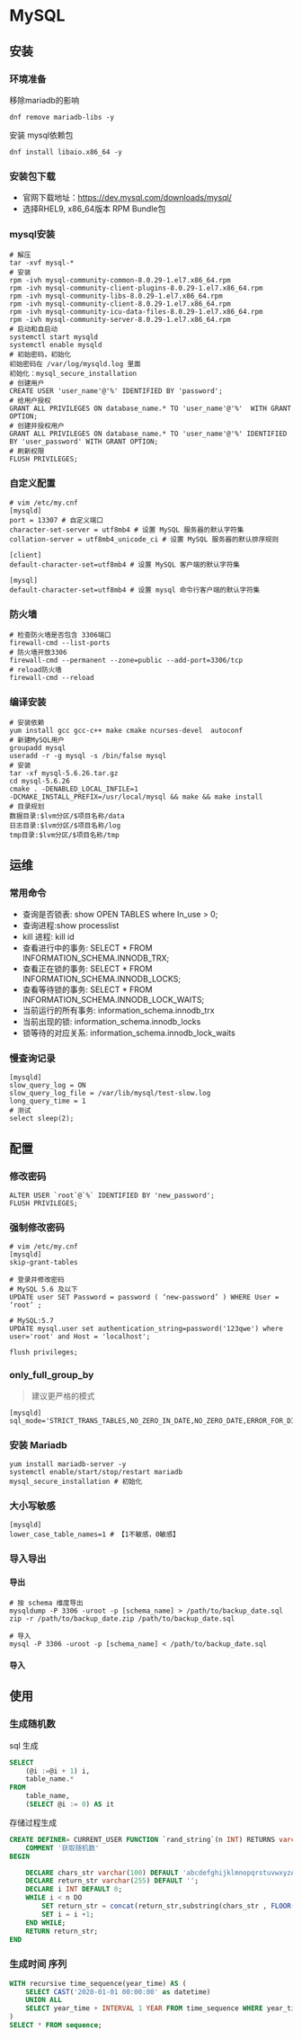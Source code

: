 # MySQL

## 安装

### 环境准备

移除mariadb的影响
```shell
dnf remove mariadb-libs -y
```

安装 mysql依赖包
```shell
dnf install libaio.x86_64 -y
```

### 安装包下载

- 官网下载地址：https://dev.mysql.com/downloads/mysql/
- 选择RHEL9, x86_64版本 RPM Bundle包


### mysql安装
```shell
# 解压
tar -xvf mysql-*
# 安装
rpm -ivh mysql-community-common-8.0.29-1.el7.x86_64.rpm
rpm -ivh mysql-community-client-plugins-8.0.29-1.el7.x86_64.rpm
rpm -ivh mysql-community-libs-8.0.29-1.el7.x86_64.rpm
rpm -ivh mysql-community-client-8.0.29-1.el7.x86_64.rpm
rpm -ivh mysql-community-icu-data-files-8.0.29-1.el7.x86_64.rpm
rpm -ivh mysql-community-server-8.0.29-1.el7.x86_64.rpm
# 启动和自启动
systemctl start mysqld
systemctl enable mysqld
# 初始密码，初始化
初始密码在 /var/log/mysqld.log 里面
初始化：mysql_secure_installation
# 创建用户
CREATE USER 'user_name'@'%' IDENTIFIED BY 'password';
# 给用户授权
GRANT ALL PRIVILEGES ON database_name.* TO 'user_name'@'%'  WITH GRANT OPTION;
# 创建并授权用户
GRANT ALL PRIVILEGES ON database_name.* TO 'user_name'@'%' IDENTIFIED BY 'user_password' WITH GRANT OPTION;
# 刷新权限
FLUSH PRIVILEGES;
```


### 自定义配置
```shell
# vim /etc/my.cnf
[mysqld]
port = 13307 # 自定义端口
character-set-server = utf8mb4 # 设置 MySQL 服务器的默认字符集
collation-server = utf8mb4_unicode_ci # 设置 MySQL 服务器的默认排序规则

[client]
default-character-set=utf8mb4 # 设置 MySQL 客户端的默认字符集

[mysql]
default-character-set=utf8mb4 # 设置 mysql 命令行客户端的默认字符集

```


### 防火墙

```shell script
# 检查防火墙是否包含 3306端口
firewall-cmd --list-ports
# 防火墙开放3306
firewall-cmd --permanent --zone=public --add-port=3306/tcp
# reload防火墙
firewall-cmd --reload
```


### 编译安装
```shell
# 安装依赖
yum install gcc gcc‐c++ make cmake ncurses‐devel  autoconf
# 新建MySQL用户
groupadd mysql
useradd ‐r ‐g mysql ‐s /bin/false mysql
# 安装
tar ‐xf mysql‐5.6.26.tar.gz
cd mysql‐5.6.26
cmake . ‐DENABLED_LOCAL_INFILE=1 ‐DCMAKE_INSTALL_PREFIX=/usr/local/mysql && make && make install
# 目录规划
数据目录:$lvm分区/$项目名称/data
日志目录:$lvm分区/$项目名称/log
tmp目录:$lvm分区/$项目名称/tmp
```


## 运维

### 常用命令

- 查询是否锁表: show OPEN TABLES where In_use > 0;
- 查询进程:show processlist
- kill 进程: kill    id
- 查看进行中的事务: SELECT * FROM INFORMATION_SCHEMA.INNODB_TRX;
- 查看正在锁的事务: SELECT * FROM INFORMATION_SCHEMA.INNODB_LOCKS;
- 查看等待锁的事务: SELECT * FROM INFORMATION_SCHEMA.INNODB_LOCK_WAITS;
- 当前运行的所有事务: information_schema.innodb_trx
- 当前出现的锁: information_schema.innodb_locks
- 锁等待的对应关系: information_schema.innodb_lock_waits

### 慢查询记录
```shell
[mysqld]
slow_query_log = ON
slow_query_log_file = /var/lib/mysql/test-slow.log
long_query_time = 1
# 测试
select sleep(2);
```

## 配置

### 修改密码
```shell
ALTER USER `root`@`%` IDENTIFIED BY 'new_password';
FLUSH PRIVILEGES;
```

### 强制修改密码
```shell
# vim /etc/my.cnf
[mysqld]
skip-grant-tables

# 登录并修改密码
# MySQL 5.6 及以下
UPDATE user SET Password = password ( ‘new-password’ ) WHERE User = ‘root’ ;

# MySQL:5.7
UPDATE mysql.user set authentication_string=password('123qwe') where user='root' and Host = 'localhost';

flush privileges;
```

### only_full_group_by
> 建议更严格的模式
```shell
[mysqld]
sql_mode='STRICT_TRANS_TABLES,NO_ZERO_IN_DATE,NO_ZERO_DATE,ERROR_FOR_DIVISION_BY_ZERO,NO_AUTO_CREATE_USER,NO_ENGINE_SUBSTITUTION'
```

### 安装 Mariadb
```shell
yum install mariadb-server -y
systemctl enable/start/stop/restart mariadb
mysql_secure_installation # 初始化
```

### 大小写敏感
```shell
[mysqld]
lower_case_table_names=1 # 【1不敏感，0敏感】
```

### 导入导出

####  导出
```shell
# 按 schema 维度导出
mysqldump -P 3306 -uroot -p [schema_name] > /path/to/backup_date.sql
zip -r /path/to/backup_date.zip /path/to/backup_date.sql

# 导入
mysql -P 3306 -uroot -p [schema_name] < /path/to/backup_date.sql
```

#### 导入



## 使用

### 生成随机数

sql 生成
```sql
SELECT
	(@i :=@i + 1) i,
	table_name.*
FROM
    table_name,
	(SELECT @i := 0) AS it
```

存储过程生成
```sql
CREATE DEFINER= CURRENT_USER FUNCTION `rand_string`(n INT) RETURNS varchar(255) CHARSET utf8
    COMMENT '获取随机数'
BEGIN

    DECLARE chars_str varchar(100) DEFAULT 'abcdefghijklmnopqrstuvwxyzABCDEFGHIJKLMNOPQRSTUVWXYZ0123456789';
    DECLARE return_str varchar(255) DEFAULT '';
    DECLARE i INT DEFAULT 0;
    WHILE i < n DO
        SET return_str = concat(return_str,substring(chars_str , FLOOR(1 + RAND()*62 ),1));
        SET i = i +1;
    END WHILE;
    RETURN return_str;
END
```

### 生成时间 序列
```sql
WITH recursive time_sequence(year_time) AS (
    SELECT CAST('2020-01-01 00:00:00' as datetime)
    UNION ALL
    SELECT year_time + INTERVAL 1 YEAR FROM time_sequence WHERE year_time < NOW()
)
SELECT * FROM sequence;
```
